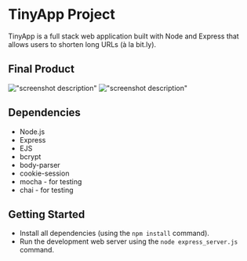 # TinyApp Project

TinyApp is a full stack web application built with Node and Express that allows users to shorten long URLs (à la bit.ly).

## Final Product

!["screenshot description"](#)
!["screenshot description"](#)

## Dependencies

- Node.js
- Express
- EJS
- bcrypt
- body-parser
- cookie-session
- mocha - for testing
- chai - for testing


## Getting Started

- Install all dependencies (using the `npm install` command).
- Run the development web server using the `node express_server.js` command.
